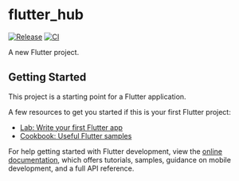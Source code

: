 # flutter_hub

[![Release](https://img.shields.io/github/v/release/xmaihh/FlutterHub)](https://github.com/xmaihh/FlutterHub/releases)
[![CI](https://github.com/xmaihh/FlutterHub/actions/workflows/publish-to-release.yml/badge.svg)](https://github.com/xmaihh/FlutterHub/actions/)

A new Flutter project.

## Getting Started

This project is a starting point for a Flutter application.

A few resources to get you started if this is your first Flutter project:

- [Lab: Write your first Flutter app](https://docs.flutter.dev/get-started/codelab)
- [Cookbook: Useful Flutter samples](https://docs.flutter.dev/cookbook)

For help getting started with Flutter development, view the
[online documentation](https://docs.flutter.dev/), which offers tutorials,
samples, guidance on mobile development, and a full API reference.
